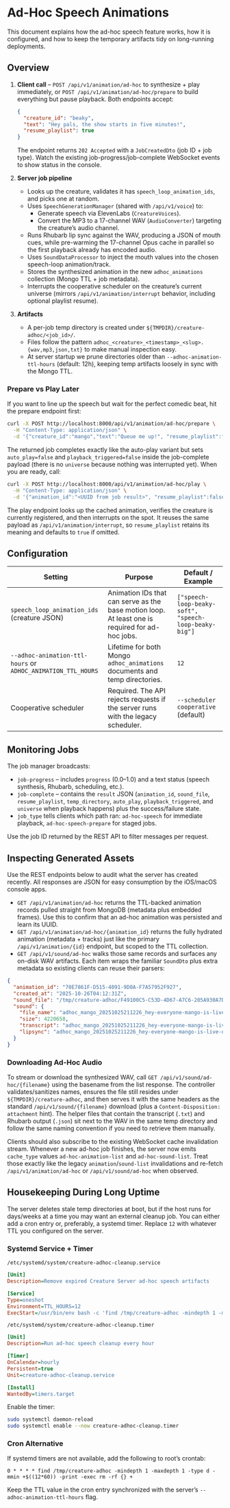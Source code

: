 # Ad-Hoc Speech Animations

This document explains how the ad-hoc speech feature works, how it is configured, and how to keep the temporary artifacts tidy on long-running deployments.

## Overview

1. **Client call** – `POST /api/v1/animation/ad-hoc` to synthesize + play immediately, or
   `POST /api/v1/animation/ad-hoc/prepare` to build everything but pause playback. Both
   endpoints accept:
   ```json
   {
     "creature_id": "beaky",
     "text": "Hey pals, the show starts in five minutes!",
     "resume_playlist": true
   }
   ```
   The endpoint returns `202 Accepted` with a `JobCreatedDto` (job ID + job type). Watch the existing job-progress/job-complete WebSocket events to show status in the console.

2. **Server job pipeline**
   - Looks up the creature, validates it has `speech_loop_animation_ids`, and picks one at random.
   - Uses `SpeechGenerationManager` (shared with `/api/v1/voice`) to:
     - Generate speech via ElevenLabs (`CreatureVoices`).
     - Convert the MP3 to a 17-channel WAV (`AudioConverter`) targeting the creature’s audio channel.
   - Runs Rhubarb lip sync against the WAV, producing a JSON of mouth cues, while pre-warming the 17-channel Opus cache
     in parallel so the first playback already has encoded audio.
   - Uses `SoundDataProcessor` to inject the mouth values into the chosen speech-loop animation/track.
   - Stores the synthesized animation in the new `adhoc_animations` collection (Mongo TTL + job metadata).
   - Interrupts the cooperative scheduler on the creature’s current universe (mirrors `/api/v1/animation/interrupt` behavior, including optional playlist resume).

3. **Artifacts**
   - A per-job temp directory is created under `${TMPDIR}/creature-adhoc/<job_id>/`.
   - Files follow the pattern `adhoc_<creature>_<timestamp>_<slug>.{wav,mp3,json,txt}` to make manual inspection easy.
   - At server startup we prune directories older than `--adhoc-animation-ttl-hours` (default: 12h), keeping temp artifacts loosely in sync with the Mongo TTL.

### Prepare vs Play Later

If you want to line up the speech but wait for the perfect comedic beat, hit the prepare endpoint first:

```bash
curl -X POST http://localhost:8000/api/v1/animation/ad-hoc/prepare \
  -H "Content-Type: application/json" \
  -d '{"creature_id":"mango","text":"Queue me up!", "resume_playlist":false}'
```

The returned job completes exactly like the auto-play variant but sets `auto_play=false` and `playback_triggered=false`
inside the job-complete payload (there is no `universe` because nothing was interrupted yet). When you are ready, call:

```bash
curl -X POST http://localhost:8000/api/v1/animation/ad-hoc/play \
  -H "Content-Type: application/json" \
  -d '{"animation_id":"<UUID from job result>", "resume_playlist":false}'
```

The play endpoint looks up the cached animation, verifies the creature is currently registered, and then interrupts on the
spot. It reuses the same payload as `/api/v1/animation/interrupt`, so `resume_playlist` retains its meaning and defaults
to `true` if omitted.

## Configuration

| Setting | Purpose | Default / Example |
| --- | --- | --- |
| `speech_loop_animation_ids` (creature JSON) | Animation IDs that can serve as the base motion loop. At least one is required for ad-hoc jobs. | `["speech-loop-beaky-soft", "speech-loop-beaky-big"]` |
| `--adhoc-animation-ttl-hours` or `ADHOC_ANIMATION_TTL_HOURS` | Lifetime for both Mongo `adhoc_animations` documents and temp directories. | `12` |
| Cooperative scheduler | Required. The API rejects requests if the server runs with the legacy scheduler. | `--scheduler cooperative` (default) |

## Monitoring Jobs

The job manager broadcasts:
- `job-progress` – includes `progress` (0.0–1.0) and a text status (speech synthesis, Rhubarb, scheduling, etc.).
- `job-complete` – contains the `result` JSON (`animation_id`, `sound_file`, `resume_playlist`, `temp_directory`,
  `auto_play`, `playback_triggered`, and `universe` when playback happens) plus the success/failure state.
- `job_type` tells clients which path ran: `ad-hoc-speech` for immediate playback, `ad-hoc-speech-prepare` for staged jobs.

Use the job ID returned by the REST API to filter messages per request.

## Inspecting Generated Assets

Use the REST endpoints below to audit what the server has created recently. All responses are JSON for easy consumption by the iOS/macOS console apps.

- `GET /api/v1/animation/ad-hoc` returns the TTL-backed animation records pulled straight from MongoDB (metadata plus embedded frames). Use this to confirm that an ad-hoc animation was persisted and learn its UUID.
- `GET /api/v1/animation/ad-hoc/{animation_id}` returns the fully hydrated animation (metadata + tracks) just like the primary `/api/v1/animation/{id}` endpoint, but scoped to the TTL collection.
- `GET /api/v1/sound/ad-hoc` walks those same records and surfaces any on-disk WAV artifacts. Each item wraps the familiar `SoundDto` plus extra metadata so existing clients can reuse their parsers:

```json
{
  "animation_id": "70E7861F-D515-4091-9D0A-F7A57952F927",
  "created_at": "2025-10-26T04:12:31Z",
  "sound_file": "/tmp/creature-adhoc/F49100C5-C53D-4D67-A7C6-205A930A7DEA/adhoc_mango_20251025211226_hey-everyone-mango-is-live-on-stage.wav",
  "sound": {
    "file_name": "adhoc_mango_20251025211226_hey-everyone-mango-is-live-on-stage.wav",
    "size": 4220658,
    "transcript": "adhoc_mango_20251025211226_hey-everyone-mango-is-live-on-stage.txt",
    "lipsync": "adhoc_mango_20251025211226_hey-everyone-mango-is-live-on-stage.json"
  }
}
```

### Downloading Ad-Hoc Audio

To stream or download the synthesized WAV, call `GET /api/v1/sound/ad-hoc/{filename}` using the basename from the list response. The controller validates/sanitizes names, ensures the file still resides under `${TMPDIR}/creature-adhoc`, and then serves it with the same headers as the standard `/api/v1/sound/{filename}` download (plus a `Content-Disposition: attachment` hint). The helper files that contain the transcript (`.txt`) and Rhubarb output (`.json`) sit next to the WAV in the same temp directory and follow the same naming convention if you need to retrieve them manually.

Clients should also subscribe to the existing WebSocket cache invalidation stream. Whenever a new ad-hoc job finishes, the server now emits `cache_type` values `ad-hoc-animation-list` and `ad-hoc-sound-list`. Treat those exactly like the legacy `animation`/`sound-list` invalidations and re-fetch `/api/v1/animation/ad-hoc` or `/api/v1/sound/ad-hoc` when observed.

## Housekeeping During Long Uptime

The server deletes stale temp directories at boot, but if the host runs for days/weeks at a time you may want an external cleanup job. You can either add a cron entry or, preferably, a systemd timer. Replace `12` with whatever TTL you configured on the server.

### Systemd Service + Timer

`/etc/systemd/system/creature-adhoc-cleanup.service`
```ini
[Unit]
Description=Remove expired Creature Server ad-hoc speech artifacts

[Service]
Type=oneshot
Environment=TTL_HOURS=12
ExecStart=/usr/bin/env bash -c 'find /tmp/creature-adhoc -mindepth 1 -maxdepth 1 -type d -mmin +$((TTL_HOURS*60)) -print -exec rm -rf {} +'
```

`/etc/systemd/system/creature-adhoc-cleanup.timer`
```ini
[Unit]
Description=Run ad-hoc speech cleanup every hour

[Timer]
OnCalendar=hourly
Persistent=true
Unit=creature-adhoc-cleanup.service

[Install]
WantedBy=timers.target
```

Enable the timer:
```bash
sudo systemctl daemon-reload
sudo systemctl enable --now creature-adhoc-cleanup.timer
```

### Cron Alternative

If systemd timers are not available, add the following to root’s crontab:
```
0 * * * * find /tmp/creature-adhoc -mindepth 1 -maxdepth 1 -type d -mmin +$((12*60)) -print -exec rm -rf {} +
```

Keep the TTL value in the cron entry synchronized with the server’s `--adhoc-animation-ttl-hours` flag.
